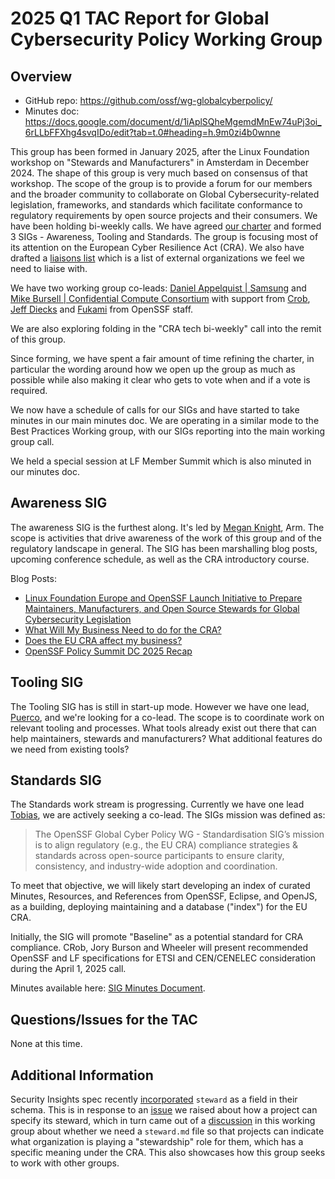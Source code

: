 # 2025 Q1 TAC Report for Global Cybersecurity Policy Working Group

## Overview

* GitHub repo: https://github.com/ossf/wg-globalcyberpolicy/
* Minutes doc: https://docs.google.com/document/d/1iAplSQheMgemdMnEw74uPj3oi_6rLLbFFXhg4svqIDo/edit?tab=t.0#heading=h.9m0zi4b0wnne 

This group has been formed in January 2025, after the Linux Foundation workshop on "Stewards and Manufacturers" in Amsterdam in December 2024. The shape of this group is very much based on consensus of that workshop. The scope of the group is to provide a forum for our members and the broader community to collaborate on Global Cybersecurity-related legislation, frameworks, and standards which facilitate conformance to regulatory requirements by open source projects and their consumers. We have been holding bi-weekly calls. We have agreed [our charter](https://github.com/ossf/wg-globalcyberpolicy/blob/main/CHARTER.md) and formed 3 SIGs - Awareness, Tooling and Standards. The group is focusing most of its attention on the European Cyber Resilience Act (CRA). We also have drafted a [liaisons list](https://github.com/ossf/wg-globalcyberpolicy/blob/main/governance/external-liaisons.md) which is a list of external organizations we feel we need to liaise with.

We have two working group co-leads: [Daniel Appelquist | Samsung](https://github.com/torgo) and [Mike Bursell | Confidential Compute Consortium](https://github.com/MikeCamel) with support from [Crob](https://github.com/SecurityCRob), [Jeff Diecks](https://github.com/GeauxJD) and [Fukami](https://github.com/fukami) from OpenSSF staff.

We are also exploring folding in the "CRA tech bi-weekly" call into the remit of this group.

Since forming, we have spent a fair amount of time refining the charter, in particular the wording around how we open up the group as much as possible while also making it clear who gets to vote when and if a vote is required.

We now have a schedule of calls for our SIGs and have started to take minutes in our main minutes doc. We are operating in a similar mode to the Best Practices Working group, with our SIGs reporting into the main working group call. 

We held a special session at LF Member Summit which is also minuted in our minutes doc.

## Awareness SIG

The awareness SIG is the furthest along. It's led by [Megan Knight](https://github.com/businesscasualkesha), Arm. The scope is activities that drive awareness of the work of this group and of the regulatory landscape in general. The SIG has been marshalling blog posts, upcoming conference schedule, as well as the CRA introductory course.

Blog Posts:
* [Linux Foundation Europe and OpenSSF Launch Initiative to Prepare Maintainers, Manufacturers, and Open Source Stewards for Global Cybersecurity Legislation
](https://openssf.org/press-release/2025/01/31/linux-foundation-europe-and-openssf-launch-initiative-to-prepare-maintainers-manufacturers-and-open-source-stewards-for-global-cybersecurity-legislation/)
* [What Will My Business Need to do for the CRA?](https://openssf.org/blog/2025/03/24/what-will-my-business-need-to-do-for-the-eu-cra/)
* [Does the EU CRA affect my business?](https://openssf.org/blog/2025/02/20/does-the-eu-cra-affect-my-business/)
* [OpenSSF Policy Summit DC 2025 Recap](https://openssf.org/blog/2025/03/14/openssf-policy-summit-dc-2025-recap/)

## Tooling SIG

The Tooling SIG has is still in start-up mode. However we have one lead, [Puerco](https://github.com/puerco), and we're looking for a co-lead. The scope is to coordinate work on relevant tooling and processes. What tools already exist out there that can help maintainers, stewards and manufacturers? What additional features do we need from existing tools?

## Standards SIG

The Standards work stream is progressing. Currently we have one lead [Tobias](https://github.com/0xAverageUser), we are actively seeking a co-lead.
The SIGs mission was defined as: 

> The OpenSSF Global Cyber Policy WG - Standardisation SIG’s mission is to align regulatory (e.g., the EU CRA) compliance strategies & standards across open-source participants to ensure clarity, consistency, and industry-wide adoption and coordination.

To meet that objective, we will likely start developing an index of curated Minutes, Resources, and References from OpenSSF, Eclipse, and OpenJS, as a building, deploying maintaining and a database ("index") for the EU CRA. 

Initially, the SIG will promote "Baseline" as a potential standard for CRA compliance. CRob, Jory Burson and Wheeler will present recommended OpenSSF and LF specifications for ETSI and CEN/CENELEC consideration during the April 1, 2025 call.

Minutes available here: [SIG Minutes Document](https://docs.google.com/document/d/1XjE5VYdyIdH32T94ZQIj0Hf5btRiKG58z3jSInY77wA/view?tab=t.0).

## Questions/Issues for the TAC

None at this time.

## Additional Information

Security Insights spec recently [incorporated](https://github.com/ossf/security-insights-spec/pull/117#pullrequestreview-2728878937) `steward` as a field in their schema. This is in response to an [issue](https://github.com/ossf/security-insights-spec/issues/106) we raised about how a project can specify its steward, which in turn came out of a [discussion](https://github.com/ossf/wg-globalcyberpolicy/issues/43) in this working group about whether we need a `steward.md` file so that projects can indicate what organization is playing a "stewardship" role for them, which has a specific meaning under the CRA. This also showcases how this group seeks to work with other groups.


